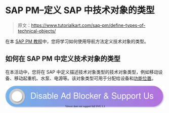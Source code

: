 # SAP PM–定义 SAP 中技术对象的类型

> 原文：<https://www.tutorialkart.com/sap-pm/define-types-of-technical-objects/>

在本 [SAP PM 教程](https://www.tutorialkart.com/sap-pm/sap-pm-tutorial/)中，您将学习如何使用导航方法定义技术对象的类型。

## 如何在 SAP PM 中定义技术对象的类型

在本活动中，您将在 SAP 中定义描述技术对象类型的技术对象类型，例如移动设备、移动起重机、水泵、电源等。该对象类型可用于分配给设备和[功能位置](https://www.tutorialkart.com/sap-pm/create-functional-location-in-sap/)。

[![](img/925da31b32d6bc3827932f6c8afb11bb.png)](https://www.tutorialkart.com/)